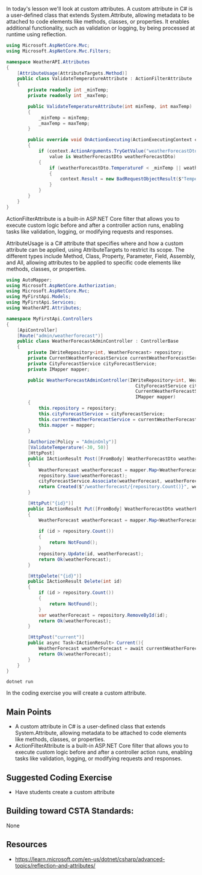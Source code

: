 In today's lesson we'll look at custom attributes. A custom attribute in C# is a user-defined class that extends System.Attribute, allowing metadata to be attached to code elements like methods, classes, or properties. It enables additional functionality, such as validation or logging, by being processed at runtime using reflection.

``` cs
using Microsoft.AspNetCore.Mvc;
using Microsoft.AspNetCore.Mvc.Filters;

namespace WeatherAPI.Attributes
{
    [AttributeUsage(AttributeTargets.Method)]
    public class ValidateTemperatureAttribute : ActionFilterAttribute
    {
        private readonly int _minTemp;
        private readonly int _maxTemp;

        public ValidateTemperatureAttribute(int minTemp, int maxTemp)
        {
            _minTemp = minTemp;
            _maxTemp = maxTemp;
        }

        public override void OnActionExecuting(ActionExecutingContext context)
        {
            if (context.ActionArguments.TryGetValue("weatherForecastDto", out var value) &&
                value is WeatherForecastDto weatherForecastDto)
            {
                if (weatherForecastDto.TemperatureF < _minTemp || weatherForecastDto.TemperatureF > _maxTemp)
                {
                    context.Result = new BadRequestObjectResult($"Temperature must be between {_minTemp} and {_maxTemp} degrees.");
                }
            }
        }
    }
}
```

ActionFilterAttribute is a built-in ASP.NET Core filter that allows you to execute custom logic before and after a controller action runs, enabling tasks like validation, logging, or modifying requests and responses.

AttributeUsage is a C# attribute that specifies where and how a custom attribute can be applied, using AttributeTargets to restrict its scope. The different types include Method, Class, Property, Parameter, Field, Assembly, and All, allowing attributes to be applied to specific code elements like methods, classes, or properties.

``` cs
using AutoMapper;
using Microsoft.AspNetCore.Authorization;
using Microsoft.AspNetCore.Mvc;
using MyFirstApi.Models;
using MyFirstApi.Services;
using WeatherAPI.Attributes;

namespace MyFirstApi.Controllers
{
    [ApiController]
    [Route("admin/weatherforecast")]
    public class WeatherForecastAdminController : ControllerBase
    {
        private IWriteRepository<int, WeatherForecast> repository;
        private CurrentWeatherForecastService currentWeatherForecastService;
        private CityForecastService cityForecastService;
        private IMapper mapper;

        public WeatherForecastAdminController(IWriteRepository<int, WeatherForecast> repository,
                                                CityForecastService cityForecastService, 
                                                CurrentWeatherForecastService currentWeatherForecastService,
                                                IMapper mapper)
        {
            this.repository = repository;
            this.cityForecastService = cityForecastService;
            this.currentWeatherForecastService = currentWeatherForecastService;
            this.mapper = mapper;
        }
        
        [Authorize(Policy = "AdminOnly")]
        [ValidateTemperature(-30, 50)]
        [HttpPost]
        public IActionResult Post([FromBody] WeatherForecastDto weatherForecastDto)
        {
            WeatherForecast weatherForecast = mapper.Map<WeatherForecast>(weatherForecastDto);
            repository.Save(weatherForecast);
            cityForecastService.Associate(weatherForecast, weatherForecastDto.CityIds);
            return Created($"/weatherforecast/{repository.Count()}", weatherForecast);
        }

        [HttpPut("{id}")]
        public IActionResult Put([FromBody] WeatherForecastDto weatherForecastDto, [FromRoute] int id)
        {
            WeatherForecast weatherForecast = mapper.Map<WeatherForecast>(weatherForecastDto);
            
            if (id > repository.Count())
            {
                return NotFound();
            }
            repository.Update(id, weatherForecast);
            return Ok(weatherForecast);
        }

        [HttpDelete("{id}")]
        public IActionResult Delete(int id)
        {
            if (id > repository.Count())
            {
                return NotFound();
            }
            var weatherForecast = repository.RemoveById(id);
            return Ok(weatherForecast);
        }

        [HttpPost("current")]
        public async Task<IActionResult> Current(){
            WeatherForecast weatherForecast = await currentWeatherForecastService.Report();
            return Ok(weatherForecast);
        }
    }
}
```


`dotnet run`

In the coding exercise you will create a custom attribute.

## Main Points
- A custom attribute in C# is a user-defined class that extends System.Attribute, allowing metadata to be attached to code elements like methods, classes, or properties.
- ActionFilterAttribute is a built-in ASP.NET Core filter that allows you to execute custom logic before and after a controller action runs, enabling tasks like validation, logging, or modifying requests and responses.

## Suggested Coding Exercise
- Have students create a custom attribute

## Building toward CSTA Standards:
None

## Resources
- https://learn.microsoft.com/en-us/dotnet/csharp/advanced-topics/reflection-and-attributes/